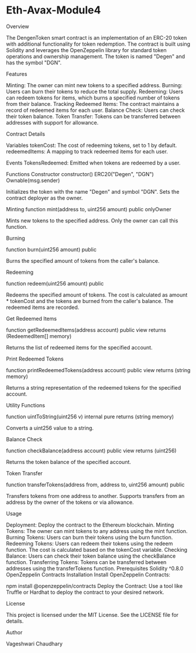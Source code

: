 # Eth-Avax-Module4
Overview

The DengenToken smart contract is an implementation of an ERC-20 token with additional functionality for token redemption. The contract is built using Solidity and leverages the OpenZeppelin library for standard token operations and ownership management. The token is named "Degen" and has the symbol "DGN".

Features

Minting: The owner can mint new tokens to a specified address.
Burning: Users can burn their tokens to reduce the total supply.
Redeeming: Users can redeem tokens for items, which burns a specified number of tokens from their balance.
Tracking Redeemed Items: The contract maintains a record of redeemed items for each user.
Balance Check: Users can check their token balance.
Token Transfer: Tokens can be transferred between addresses with support for allowance.

Contract Details

Variables
tokenCost: The cost of redeeming tokens, set to 1 by default.
redeemedItems: A mapping to track redeemed items for each user.

Events
TokensRedeemed: Emitted when tokens are redeemed by a user.

Functions
Constructor
constructor() ERC20("Degen", "DGN") Ownable(msg.sender)

Initializes the token with the name "Degen" and symbol "DGN". Sets the contract deployer as the owner.

Minting
function mint(address to, uint256 amount) public onlyOwner

Mints new tokens to the specified address. Only the owner can call this function.

Burning

function burn(uint256 amount) public

Burns the specified amount of tokens from the caller's balance.

Redeeming

function redeem(uint256 amount) public

Redeems the specified amount of tokens. The cost is calculated as amount * tokenCost and the tokens are burned from the caller's balance. The redeemed items are recorded.

Get Redeemed Items

function getRedeemedItems(address account) public view returns (RedeemedItem[] memory)

Returns the list of redeemed items for the specified account.

Print Redeemed Tokens

function printRedeemedTokens(address account) public view returns (string memory)

Returns a string representation of the redeemed tokens for the specified account.

Utility Functions

function uintToString(uint256 v) internal pure returns (string memory)

Converts a uint256 value to a string.

Balance Check

function checkBalance(address account) public view returns (uint256)

Returns the token balance of the specified account.

Token Transfer

function transferTokens(address from, address to, uint256 amount) public

Transfers tokens from one address to another. Supports transfers from an address by the owner of the tokens or via allowance.

Usage

Deployment: Deploy the contract to the Ethereum blockchain.
Minting Tokens: The owner can mint tokens to any address using the mint function.
Burning Tokens: Users can burn their tokens using the burn function.
Redeeming Tokens: Users can redeem their tokens using the redeem function. The cost is calculated based on the tokenCost variable.
Checking Balance: Users can check their token balance using the checkBalance function.
Transferring Tokens: Tokens can be transferred between addresses using the transferTokens function.
Prerequisites
Solidity ^0.8.0
OpenZeppelin Contracts
Installation
Install OpenZeppelin Contracts:

npm install @openzeppelin/contracts
Deploy the Contract: Use a tool like Truffle or Hardhat to deploy the contract to your desired network.

License

This project is licensed under the MIT License. See the LICENSE file for details.

Author

Vageshwari Chaudhary

